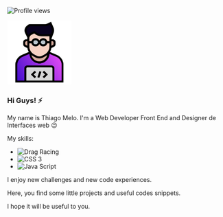![Profile views](https://gpvc.arturio.dev/tjmelo)

<img src="https://github.com/tjmelo/tjmelo/blob/main/images/tmwd.svg" width="150" />

### Hi Guys! ⚡

My name is Thiago Melo. I'm a Web Developer Front End and Designer de Interfaces web :wink:

My skills:

- ![Drag Racing](https://img.shields.io/badge/HTML5-E34F26?style=for-the-badge&logo=html5&logoColor=white)
- ![CSS 3](https://img.shields.io/badge/CSS3-1572B6?style=for-the-badge&logo=css3&logoColor=white)
- ![Java Script](https://img.shields.io/badge/JavaScript-F7DF1E?style=for-the-badge&logo=javascript&logoColor=black)

I enjoy new challenges and new code experiences.

Here, you find some little projects and useful codes snippets.

I hope it will be useful to you.
